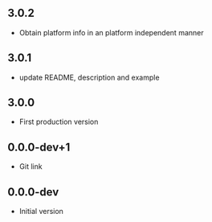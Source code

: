 ## 3.0.2

- Obtain platform info in an platform independent manner

## 3.0.1

- update README, description and example

## 3.0.0

- First production version

## 0.0.0-dev+1

- Git link

## 0.0.0-dev

- Initial version
